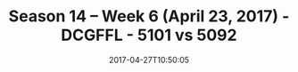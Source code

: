 ---
title: Season 14 – Week 6 (April 23, 2017) - DCGFFL - 5101 vs 5092
teams_score:
- team: 5101
  score: 32
- team: 5092
  score: 19
mvp: Mckinney, Bornmann
game-ball: Mertens, Lane
season: 14
week: 6
date: '2017-04-27T10:50:05'
pageid: season-14-week-6-april-23-2017-5101-vs-5092
---